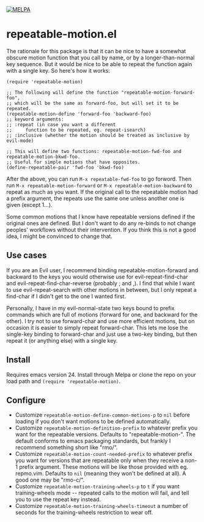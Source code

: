[![MELPA](http://melpa.org/packages/repeatable-motion-badge.svg)](http://melpa.org/#/repeatable-motion)

repeatable-motion.el
====================

The rationale for this package is that it can be nice to have a somewhat obscure motion function that you call by name, or by a longer-than-normal key sequence.  But it would be nice to be able to repeat the function again with a single key.  So here's how it works:

    (require 'repeatable-motion)

    ;; The following will define the function "repeatable-motion-forward-foo",
    ;; which will be the same as forward-foo, but will set it to be repeated.
    (repeatable-motion-define 'forward-foo 'backward-foo)
    ;; keyword arguments:
    ;; :repeat (in case you want a different
    ;;     function to be repeated, eg. repeat-isearch)
    ;; :inclusive (whether the motion should be treated as inclusive by evil-mode)

    ;; This will define two functions: repeatable-motion-fwd-foo and repeatable-motion-bkwd-foo.
    ;; Useful for simple motions that have opposites.
    (define-repeatable-pair 'fwd-foo 'bkwd-foo)

After the above, you can run `M-x repeatable-fwd-foo` to go forword.  Then run `M-x repeatable-motion-forward` or `M-x repeatable-motion-backward` to repeat as much as you want.  If the original call to the repeatable motion had a prefix argument, the repeats use the same one unless another one is given (except 1...).

Some common motions that I know have repeatable versions defined if the original ones are defined.  But I don't want to do any re-binds to not change peoples' workflows without their intervention.  If you think this is not a good idea, I might be convinced to change that.

Use cases
---------

If you are an Evil user, I recommend binding repeatable-motion-forward and backward to the keys you would otherwise use for evil-repeat-find-char and evil-repeat-find-char-reverse (probably ; and ,).  I find that while I want to use evil-repeat-search with other motions in between, but I only repeat a find-char if I didn't get to the one I wanted first.

Personally, I have in my evil-normal-state two keys bound to prefix commands which are full of motions (forward for one, and backward for the other).  I try not to use forward-char and use more efficient motions, but on occasion it is easier to simply repeat forward-char.  This lets me lose the single-key binding to forward-char and just use a two-key binding, but then repeat it (or anything else) with a single key.

Install
-------

Requires emacs version 24.  Install through Melpa or clone the repo on your load path and `(require 'repeatable-motion)`.

Configure
---------

- Customize `repeatable-motion-define-common-motions-p` to `nil` before loading if you don't want motions to be defined automatically.
- Customize `repeatable-motion-definition-prefix` to whatever prefix you want for the repeatable versions.  Defaults to "repeatable-motion-".  The default conforms to emacs packaging standards, but frankly I recommend something short like "rmo/".
- Customize `repeatable-motion-count-needed-prefix` to whatever prefix you want for versions that are repeatable only when they receive a non-1 prefix argument.  These motions will be like those provided with eg. repmo.vim.  Defaults to `nil` (meaning they won't be defined at all).  A good one may be "rmo-c/".
- Customize `repeatable-motion-training-wheels-p` to `t` if you want training-wheels mode -- repeated calls to the motion will fail, and tell you to use the repeat key instead.
- Customize `repeatable-motion-training-wheels-timeout` a number of seconds for the training-wheels restriction to wear off.
